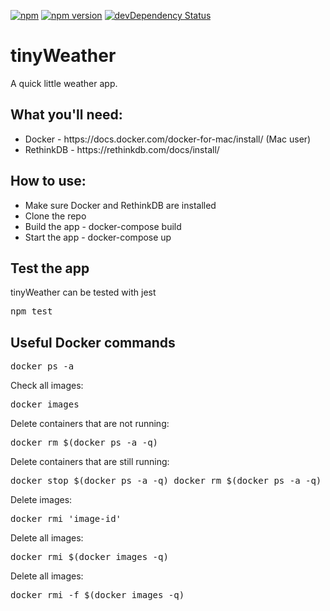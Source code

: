 [![npm](https://img.shields.io/npm/v/npm.svg?maxAge=2592000)]()
[![npm version](https://badge.fury.io/js/express.svg)](https://badge.fury.io/js/express)
[![devDependency Status](https://david-dm.org/dandeller/scaffold/dev-status.svg)](https://david-dm.org/dwyl/esta#info=devDependencies)

# tinyWeather
A quick little weather app.

<h2>What you'll need:</h2>
<ul>
  <li>Docker - https://docs.docker.com/docker-for-mac/install/ (Mac user)</li>
  <li>RethinkDB - https://rethinkdb.com/docs/install/</li>
</ul>

<h2>How to use:</h2>
<ul>
  <li>Make sure Docker and RethinkDB are installed</li>
  <li>Clone the repo</li>
  <li>Build the app - docker-compose build</li>
  <li>Start the app - docker-compose up</li>
</ul>

<h2>Test the app</h2>
<p>tinyWeather can be tested with jest</p>
<pre>npm test</pre>

<h2>Useful Docker commands</h2>
<p><Check all containers:</p>
<pre>docker ps -a</pre>

<p>Check all images:</p>
<pre>docker images</pre>

<p>Delete containers that are not running:</p>
<pre>docker rm $(docker ps -a -q)</pre>

<p>Delete containers that are still running:</p>
<pre>docker stop $(docker ps -a -q) docker rm $(docker ps -a -q)</pre>

<p>Delete images:</p>
<pre>docker rmi 'image-id'</pre>

<p>Delete all images:</p>
<pre>docker rmi $(docker images -q)</pre>

<p>Delete all images:</p>
<pre>docker rmi -f $(docker images -q)</pre>
